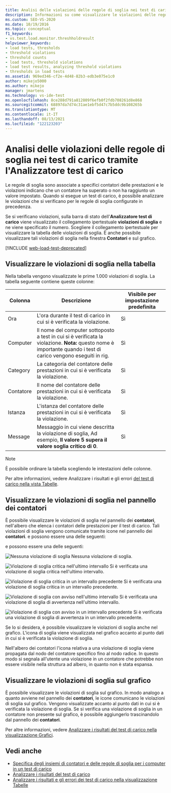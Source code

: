 ```yaml
---
title: Analisi delle violazioni delle regole di soglia nei test di carico
description: Informazioni su come visualizzare le violazioni delle regole di soglia impostate, in modo da poter analizzare le violazioni.
ms.custom: SEO-VS-2020
ms.date: 10/19/2016
ms.topic: conceptual
f1_keywords:
- vs.test.load.monitor.threshholdresult
helpviewer_keywords:
- load tests, thresholds
- threshold violations
- threshold counts
- load tests, threshold violations
- load test results, analyzing threshold violations
- thresholds in load tests
ms.assetid: 969ed346-cf2e-4d48-82b3-edb3e075e1c0
author: mikejo5000
ms.author: mikejo
manager: jmartens
ms.technology: vs-ide-test
ms.openlocfilehash: 8ce288d791a812809f6efb0f2fdb708261d8e868
ms.sourcegitcommit: 68897da7d74c31ae1ebf5d47c7b5ddc9b108265b
ms.translationtype: MT
ms.contentlocale: it-IT
ms.lasthandoff: 08/13/2021
ms.locfileid: "122123203"
---
```

# <a name="analyzing-threshold-rule-violations-in-load-tests-using-the-load-test-analyzer"></a>Analisi delle violazioni delle regole di soglia nei test di carico tramite l'Analizzatore test di carico

Le regole di soglia sono associate a specifici contatori delle prestazioni e le violazioni indicano che un contatore ha superato o non ha raggiunto un valore impostato. Quando si esegue un test di carico, è possibile analizzare le violazioni che si verificano per le regole di soglia configurate in precedenza.

Se si verificano violazioni, sulla barra di stato dell'**Analizzatore test di carico** viene visualizzato il collegamento ipertestuale **violazioni di soglia** e ne viene specificato il numero. Scegliere il collegamento ipertestuale per visualizzare la tabella delle violazioni di soglia. È anche possibile visualizzare tali violazioni di soglia nella finestra **Contatori** e sul grafico.

[!INCLUDE [web-load-test-deprecated](includes/web-load-test-deprecated.md)]

## <a name="view-threshold-violations-in-the-table"></a>Visualizzare le violazioni di soglia nella tabella

Nella tabella vengono visualizzate le prime 1.000 violazioni di soglia. La tabella seguente contiene queste colonne:

|Colonna|Descrizione|Visibile per impostazione predefinita|
|-|-|-|
|Ora|L'ora durante il test di carico in cui si è verificata la violazione.|Sì|
|Computer|Il nome del computer sottoposto a test in cui si è verificata la violazione. **Nota:** questo nome è importante quando i test di carico vengono eseguiti in rig.|Sì|
|Category|La categoria del contatore delle prestazioni in cui si è verificata la violazione.|Sì|
|Contatore|Il nome del contatore delle prestazioni in cui si è verificata la violazione.|Sì|
|Istanza|L'istanza del contatore delle prestazioni in cui si è verificata la violazione.|Sì|
|Message|Messaggio in cui viene descritta la violazione di soglia, Ad esempio, **Il valore 5 supera il valore soglia critico di 0**.|Sì|

> [!NOTE]
> È possibile ordinare la tabella scegliendo le intestazioni delle colonne.

Per altre informazioni, vedere Analizzare i risultati e gli errori [del test di carico nella vista Tabelle](../test/analyze-load-test-results-and-errors-in-the-tables-view.md).

## <a name="view-threshold-violations-in-the-counters-panel"></a>Visualizzare le violazioni di soglia nel pannello dei contatori

È possibile visualizzare le violazioni di soglia nel pannello dei **contatori**, nell'albero che elenca i contatori delle prestazioni per il test di carico. Tali violazioni di soglia vengono comunicate tramite icone nel pannello dei **contatori**. e possono essere una delle seguenti:

e possono essere una delle seguenti:

![Nessuna violazione di soglia](../test/media/icon_ltest_1.gif) Nessuna violazione di soglia.

![Violazione di soglia critica nell'ultimo intervallo](../test/media/icon_ltest_2.gif) Si è verificata una violazione di soglia critica nell'ultimo intervallo.

![Violazione di soglia critica in un intervallo precedente](../test/media/icon_ltest_3.gif) Si è verificata una violazione di soglia critica in un intervallo precedente.

![Violazione di soglia con avviso nell'ultimo intervallo](../test/media/icon_ltest_4.gif) Si è verificata una violazione di soglia di avvertenza nell'ultimo intervallo.

![Violazione di soglia con avviso in un intervallo precedente](../test/media/icon_ltest_5.gif) Si è verificata una violazione di soglia di avvertenza in un intervallo precedente.

Se lo si desidera, è possibile visualizzare le violazioni di soglia anche nel grafico. L'icona di soglia viene visualizzata nel grafico accanto al punto dati in cui si è verificata la violazione di soglia.

Nell'albero dei contatori l'icona relativa a una violazione di soglia viene propagata dal nodo del contatore specifico fino al nodo radice. In questo modo si segnala all'utente una violazione in un contatore che potrebbe non essere visibile nella struttura ad albero, in quanto non è stata espansa.

## <a name="view-threshold-violations-on-the-graph"></a>Visualizzare le violazioni di soglia sul grafico

È possibile visualizzare le violazioni di soglia sul grafico. In modo analogo a quanto avviene nel pannello dei **contatori**, le icone comunicano le violazioni di soglia sul grafico. Vengono visualizzate accanto al punto dati in cui si è verificata la violazione di soglia. Se si verifica una violazione di soglia in un contatore non presente sul grafico, è possibile aggiungerlo trascinandolo dal pannello dei **contatori**.

Per altre informazioni, vedere [Analizzare i risultati del test di carico nella visualizzazione Grafici](../test/analyze-load-test-results-in-the-graphs-view.md).

## <a name="see-also"></a>Vedi anche

- [Specifica degli insiemi di contatori e delle regole di soglia per i computer in un test di carico](../test/specify-counter-sets-and-threshold-rules-for-load-testing.md)
- [Analizzare i risultati del test di carico](../test/analyze-load-test-results-using-the-load-test-analyzer.md)
- [Analizzare i risultati e gli errori dei test di carico nella visualizzazione Tabelle](../test/analyze-load-test-results-and-errors-in-the-tables-view.md)
